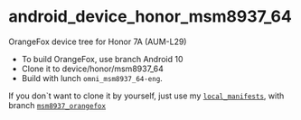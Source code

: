 # android_device_honor_msm8937_64
OrangeFox device tree for Honor 7A (AUM-L29)
- To build OrangeFox, use branch Android 10
- Clone it to device/honor/msm8937_64
- Build with lunch `omni_msm8937_64-eng`.

If you don\`t want to clone it by yourself, just use my <a href="https://github.com/KrutosVIP/local_manifests">`local_manifests`</a>, with branch <a href="https://github.com/KrutosVIP/local_manifests/tree/msm8937_orangefox">`msm8937_orangefox`</a>

